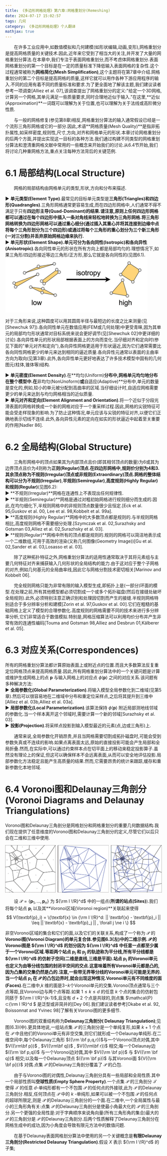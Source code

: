 ```yaml
---
title: 《多边形网格处理》第六章:网格重划分(Remeshing)
date: 2024-07-17 15:02:57
tags: 几何
category: 《多边形网格处理》个人翻译
mathjax: true
---
```


　　在许多工业应用中,如数值模拟和几何建模(如形状编辑,动画,变形),网格重划分是提高网格质量的关键技术.因此,近年来它受到了相当大的关注,并开发了大量的网格重划分算法.在本章中,我们专注于表面网格重划分,而不考虑体网格重划分.表面网格重划分的第一个目标是在一定的质量标准下降低输入表面网格的复杂性.这个过程通常被称为**网格简化(Mesh Simplification)**,这个主题将在第7章中介绍.网格重划分的第二个目标是提高网格的质量,这样它就可以用作各种下游应用程序的输入.不同的应用有着不同的质量标准和要求.为了更全面地了解该主题,我们建议读者参考一项调查[Alliez et al. 07],该调查提出了网格重划分的定义:"给定一个3D网格,计算另一个网格,其单元满足一些质量要求,同时合理地近似于输入."在这里,**近似(Approximation)**一词既可以理解为关于位置,也可以理解为关于法线或高阶微分性质.

<!-- more -->

　　与一般的网格修复(参见第8章)相反,网格重划分算法的输入通常假设已经是一个流形三角形网格或它的一部分.因此,术语**网格质量(Mesh Quality)**是指非拓扑属性,如采样密度,规则性,尺寸,方向,对齐和网格单元的形状.本章讨论网格重划分的后两个方面,并提出实现这一目标的各种方法.我们通过构建不同类型的网格重划分算法和澄清重网格文献中常用的一些概念来开始我们的讨论.从6.4节开始,我们将讨论几种重网格方法,重点关注每种方法背后的关键范例.

# 6.1 局部结构(Local Structure)

　　网格的局部结构由网格单元的类型,形状,方向和分布来描述.

▶ **单元类型(Element Type)**.最常见的目标单元类型是**三角形(Triangles)**和**四边形(Quadrangles)**.三角形网格通常更容易生成,而在四边形网格中,人们通常不得不满足于只有**四边形主导(Quad-Dominant)**的结果.请注意,原则上任何四边形网格都可以通过在每个四边形中插入一条对角线来轻松地转换为三角形网格.将三角形网格转换为四边形网格可以通过重心细分(通过插入其重心并将其连接到边缘中点将每个三角形划分为三个四边形)或通过将每个三角形的重心划分为三个新三角形(一对三分割)并丢弃原始网格边缘来执行.  
▶ **单元形状(Element Shape)**.单元可分为**各向同性(Isotropic)**和**各向异性(Anisotropic)**.各向同性单元的形状在所有方向上都是局部均匀的.理想情况下,如果三角形/四边形接近等边三角形/正方形,那么它就是各向同性的(见图6.1).
![图 6.1.各向同性:低(左)vs高(右).(图片来自于[Botsch et al. 06b].)](image.png)

对于三角形来说,这种圆度可以用其圆周半径与最短边的长度之比来测量(见[Shewchuk 97]).各向同性单元在数值应用(FEM或几何处理)中更受青睐,因为其单元的局部均匀形状通常对目标系统来说会更好调节(见[Shewchuk 02]中更详细的讨论).各向异性单元的形状局部根据表面上的方向而变化.当仔细对齐和定向时(参见下面的"单元对齐和定向"),各向异性网格更适用于形状逼近,因为它们通常需要比各向同性网格更少的单元来达到相同的逼近质量.各向异性元通常以表面的主曲率方向为取向(见第3章).此外,各向异性单元更好地表达了许多技术模型中固有的几何图元(柱体,锥体等)结构.

▶ **单元密度(Element Density)**.在**均匀(Uniform)**分布中,网格单元均匀地分布在整个模型中.在**非均匀(NonUnoform)**或**自适应(Adaptive)**分布中,单元的数量是变化的,例如,较小的单元被分配到高曲率的区域.当仔细设计时,自适应网格需要更少的单元来达到与均匀网格相当的近似质量.  
▶ **单元对齐和定向(Element Alignment and Orientation)**.将一个近似于分段光滑表面的网格转换成一个新的网格对应于一个重采样过程.因此,网格的尖锐特征可能会受走样现象的影响.为了防止这种情况,单元应该与尖锐的特征对齐,以便它们正确地表示切线不连续.此外,各向异性元素的定向在如实的形状逼近中起着至关重要的作用[Nadler 86].

# 6.2 全局结构(Global Structure)

　　三角形网格中的顶点如果其为内部顶点且价(即其相邻顶点的数量)为6或其为边界顶点且价为4则称为**正则(Regular)**顶点.在四边形网格中,规则价分别为4和3.其余顶点称为**不规则(Irregular)**顶点或**非规则(Extraordinary)**顶点.网格的整体结构可以分为**不规则(Irregular)**,**半规则(Semiregular)**,**高度规则(Highly Regular)**和**规则(Regular)**(见图6.2):  
▶ **不规则(Irregular)**网格在连通性上不表现出任何规律性.  
▶ **半规则(Semiregular)**网格是通过对粗初始网格进行规则细分而生成的.因此,在均匀细化下,半规则网格中的非规则顶点数量很少且恒定.[Eck et al. 95,Guskov et al. 00, Lee et al. 98,Kobbelt et al. 99a].  
▶ **高度规则(Highly Regular)**网格中的大多数顶点都是规则的.与半规则网格相比,高度规则网格不需要细分处理.[Szymczak et al. 02,Surazhsky and Gotsman 03,Alliez et al. 02,Surazhsky et al. 03].  
▶ **规则(Regular)**网格中所有的顶点都是规则的.规则的网格可以简洁地表示成一个二维数组,可用于高效的渲染(又称几何图像(Geometry Image))[Gu et al. 02,Sander et al. 03,Losasso et al. 03].

　　除了这种拓扑特征之外,网格重划分算法的适用性通常取决于其将元素组与主要几何特征对齐来捕获输入几何形状的全局结构的能力.由于这对应于整个子网格的对齐,例如几何基元的全局曲率线,因此它与网格分割技术密切相关[Marinov and Kobbelt 06].

　　完全规则网格只能为非常有限的输入模型生成,即拓扑上是(一部分)环面的模型.在处理之前,所有其他模型都必须切割成一个或多个拓扑磁盘(然后在接缝处破坏全局规则).此外,必须特别注意正确识别和处理因切割而产生的接缝.半规则网格特别适合于多分辨率分析和建模[Zorin et al. 97,Guskov et al. 00].它们在粗糙的基础网格上定义了模型的合理参数化.高度规则的网格需要不同的技术来进行多分辨率分析,它们非常适合于数值模拟.特别是,网格压缩算法可以利用均价分布并产生非常有效的连通性编码[Touma and Gotsman 98,Alliez and Desbrun 01,Kälberer et al. 05].

# 6.3 对应关系(Correspondences)

所有的网格重划分算法都计算原始表面上或附近点的位置.而且大多数算法反复重定位网格顶点来提高网格质量.因此,所有网格重划分算法中的一个关键问题是计算或维护生成网格上的点 $\textbf{p}$ 与输入网格上的对应点 $\phi(\textbf{p})$ 之间的对应关系.该问题有多种解决方法:  
▶ **全局参数化(Global Parameterization)**.将输入模型全局参数化到二维域(见第5章).然后可以很容易地在二维域中分布和重定位采样点,之后将其提升到三维中[Alliez et al. 03b,Alliez et al. 03a].  
▶ **局部参数化(Local Parameterization)**.该算法保持 $\phi(\textbf{p})$ 附近局部测地线邻域的参数化.当一个样本离开这个邻域时,需要计算一个新的邻域[Surazhsky et al. 03].  
▶ **投影(Projection)**.将采样点投影到输入模型最近的元素(点,边或三角形)上.

　　通常来说,全局参数化开销昂贵,并且当网格需要切割成拓扑磁盘时,可能会受到参数失真或不连续的影响.如果点离表面太远,原始的直接投影可能会产生局部和全局折叠.然而,在实际中,可以通过约束样本点在切平面上的移动来稳定投影算子.虽然没有理论上的保证,但这可以确保样本不会远离表面,从而可以安全地评估投影.局部参数化方法稳定且能产生高质量的结果.然而,它需要昂贵的统计来跟踪,缓存和重新参数化本地邻域.

# 6.4 Voronoi图和Delaunay三角剖分(Voronoi Diagrams and Delaunay Triangulations)

Voronoi图和Delaunay三角剖分是网格划分和网格重划分的重要几何数据结构.我们现在提供了任意维度的Voronoi图和Delaunay三角剖分的定义,尽管它们以后只会在二维和三维中使用.

![图 6.3 点集的二维Voronoi图(左),同一点集的二维Delaunay三角剖分图(中),以及两者的叠加图(右).](image-1.png)

　　设 $\mathcal{P}=\{\textbf{p}_1,...,\textbf{p}_n\}$ 为 ${\rm I \!R}^d$ 中的一组点(**所谓的站点(Sites)**).我们将每个站点 $\textbf{p}_i$ 以及其**Voronoi区域(Voronoi region)**关联起来使得
$$
V(\textbf{p}_i) = \{\textbf{x} \in {\rm I \!R}^d: || \textbf{x} - \textbf{p}_i || \leq  || \textbf{x} - \textbf{p}_j || , \forall j \ne i \}
$$

非空Voronoi区域的集合和它们的面,以及它们的关联关系,构成了一个称为 $\mathcal{P}$ 的**Voronoi图(Voronoi Diagram)**的单元复合体.参见图6.3(左)中的二维示例. $\mathcal{P}$ 的Voronoi图是 ${\rm I \!R}^d$ 的划分因为 ${\rm I \!R}^d$ 中任意一点都至少属于一个Voronoi区域.等距两个站点 $\textbf{p}_i$ 和 $\textbf{p}_j$ 的轨迹称为平分线,所有平分线都是 ${\rm I \!R}^d$ 的仿射子空间(二维是直线,三维是平面).站点 $\textbf{p}_i$ 的Voronoi单元也定义为由等分线包围的封闭半空间的交点.这意味着所有Voronoi单元都是凸的,因为凸集的交集仍然是凸的.注意,一些带无界等分线的Voronoi单元可能是无界的.当一个站点 $\textbf{p}_i$ 在 $\mathcal{P}$ 的凸包边界时,就会出现这种情况.Voronoi单元有不同维度的**面(Faces)**.在二维中,$k$ 维的面是3−$k$个Voronoi单元的交集.Voronoi顶点通常与三个点等距,且Voronoi边与两个点等距.如果 $1≤k≤d$ 的任意 $k$ 个点的集合的仿射包同胚于 ${\rm I \!R}^{k-1}$,且没有 $d+2$ 个点是共球的,则点集 $\mathcal{P}⊂{\rm I \!R}^d $ 是泛型或非简并的[Dey 06].我们建议读者参考[Okabe et al. 92, Boissonnat and Yvinec 98]了解有关Voronoi图的更多细节.

　　Voronoi图的双重结构称为**Delaunay三角剖分( Delaunay Triangulation)**;见图(6.3)(中).更具体地说,一组站点集 $\mathcal{P}$ 的三角剖分是一个单纯复形,如果 $k+1$ 个点在 $\mathcal{P}$ 中且他们的Voronoi单元有非空交集,则它们就形成一个Delaunay单纯形.在二维空间中,每个Delaunay三角形 $({\rm \bf p,q,r})$与一个Voronoi顶点对偶,其中 $V({\rm\bf p})$ , $V({\rm\bf q})$ , $V({\rm\bf r})$ 相交;每一个Delaunay边 $({\rm \bf p,q})$ 与一个Voronoi边对偶,其中 $V({\rm \bf p})$ 与 $V({\rm \bf q})$ 相交;以及每一个Delaunay顶点 $({\rm \bf p})$ 与其Voronoi面 ${V({\rm \bf p})}$ 对偶.点集 ${\mathcal P}$ 的Delaunay三角剖分覆盖了 ${\mathcal P}$ 的凸包.

　　由于与Voronoi图的对偶性,Delaunay三角剖分具有一些局部和全局性质.其中一个局部性质叫**空球性质(Empty Sphere Property)**.一个点集 ${\mathcal P}$ 的三角剖分 ${\mathcal T}$ 使得 ${\mathcal T}$ 的任意 $d$-单纯形都有一个不包围 ${\mathcal P}$ 的任何点的外接球,此为 ${\mathcal P}$ 的Delaunay三角剖分.相反,任何顶点在 ${\mathcal P}$ 中的 $k$ -单纯形,如果可以被一个不包围 ${\mathcal P}$ 的任何点的超球所限定,则是 ${\mathcal P}$ 的Delaunay三角剖分的一个面.在二维中,一个全局属性与最小的三角形角有关:点集 ${\mathcal P}$ 的Delaunay三角剖分是使最小角最大化的 ${\mathcal P}$ 的三角剖分.另一个更强的全局性是:对于字典顺序来说角向量(所有三角形角的集合)最大的 ${\mathcal P}$ 的三角剖分是 ${\mathcal P}$ 的Delaunay三角剖分.后两个性质解释了Delaunay三角剖分在网格生成中的成功,因为小角度会导致有限元方法中的数值问题.

　　在基于Delaunay表面网格划分算法中使用的另一个关键概念是**有限Delaunay三角剖分(Restricted Delaunay Triangulation)**.假设 $X$ 表示 ${\rm I \!R}^d$ 的子集; 